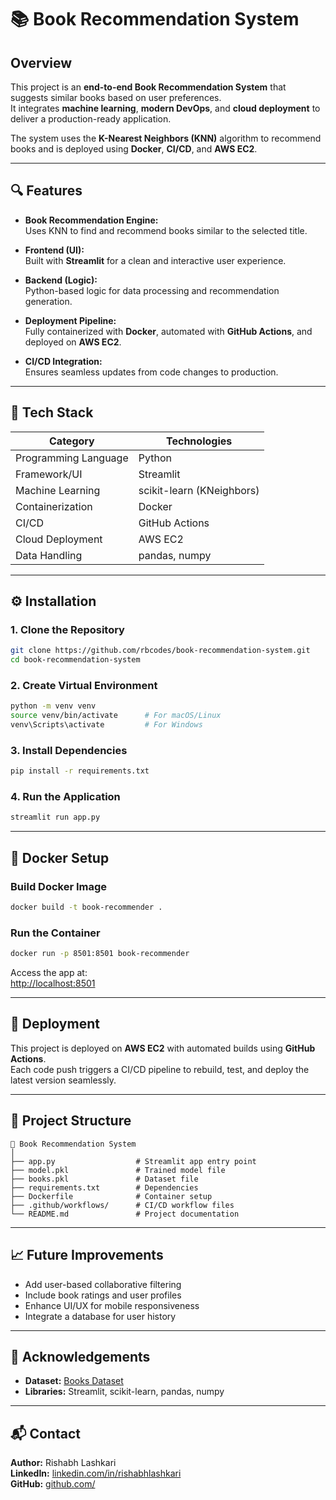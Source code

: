 # 📚 Book Recommendation System

## Overview  
This project is an **end-to-end Book Recommendation System** that suggests similar books based on user preferences.  
It integrates **machine learning**, **modern DevOps**, and **cloud deployment** to deliver a production-ready application.

The system uses the **K-Nearest Neighbors (KNN)** algorithm to recommend books and is deployed using **Docker**, **CI/CD**, and **AWS EC2**.

---

## 🔍 Features  

- **Book Recommendation Engine:**  
  Uses KNN to find and recommend books similar to the selected title.

- **Frontend (UI):**  
  Built with **Streamlit** for a clean and interactive user experience.

- **Backend (Logic):**  
  Python-based logic for data processing and recommendation generation.

- **Deployment Pipeline:**  
  Fully containerized with **Docker**, automated with **GitHub Actions**, and deployed on **AWS EC2**.

- **CI/CD Integration:**  
  Ensures seamless updates from code changes to production.

---

## 🧠 Tech Stack  

| Category | Technologies |
|-----------|---------------|
| Programming Language | Python |
| Framework/UI | Streamlit |
| Machine Learning | scikit-learn (KNeighbors) |
| Containerization | Docker |
| CI/CD | GitHub Actions |
| Cloud Deployment | AWS EC2 |
| Data Handling | pandas, numpy |

---

## ⚙️ Installation  

### 1. Clone the Repository  
```bash
git clone https://github.com/rbcodes/book-recommendation-system.git
cd book-recommendation-system
```

### 2. Create Virtual Environment  
```bash
python -m venv venv
source venv/bin/activate      # For macOS/Linux
venv\Scripts\activate         # For Windows
```

### 3. Install Dependencies  
```bash
pip install -r requirements.txt
```

### 4. Run the Application  
```bash
streamlit run app.py
```

---

## 🐳 Docker Setup  

### Build Docker Image  
```bash
docker build -t book-recommender .
```

### Run the Container  
```bash
docker run -p 8501:8501 book-recommender
```

Access the app at:  
[http://localhost:8501](http://localhost:8501)

---

## 🚀 Deployment  

This project is deployed on **AWS EC2** with automated builds using **GitHub Actions**.  
Each code push triggers a CI/CD pipeline to rebuild, test, and deploy the latest version seamlessly.

---

## 📂 Project Structure  

```
📁 Book Recommendation System
│
├── app.py                  # Streamlit app entry point
├── model.pkl               # Trained model file
├── books.pkl               # Dataset file
├── requirements.txt        # Dependencies
├── Dockerfile              # Container setup
├── .github/workflows/      # CI/CD workflow files
└── README.md               # Project documentation
```

---

## 📈 Future Improvements  
- Add user-based collaborative filtering  
- Include book ratings and user profiles  
- Enhance UI/UX for mobile responsiveness  
- Integrate a database for user history  

---

## 🙌 Acknowledgements  
- **Dataset:** [Books Dataset](https://www.kaggle.com/datasets/saurabhbagchi/books-dataset)  
- **Libraries:** Streamlit, scikit-learn, pandas, numpy  

---

## 📬 Contact  
**Author:** Rishabh Lashkari  
**LinkedIn:** [linkedin.com/in/rishabhlashkari](https://linkedin.com/in/rishabhlashkari)  
**GitHub:** [github.com/<your-username>](https://github.com/<your-username>)  

